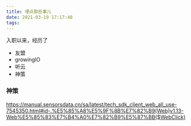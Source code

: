 ```yaml
---
title: 埋点那些事儿
date: 2021-03-19 17:17:48
tags:
---
```

入职以来，经历了
- 友盟
- growingIO
- 听云
- 神策



### 神策
https://manual.sensorsdata.cn/sa/latest/tech_sdk_client_web_all_use-7545350.html#id-.%E5%85%A8%E5%9F%8B%E7%82%B9(Web)v1.13-Web%E5%85%83%E7%B4%A0%E7%82%B9%E5%87%BB($WebClick)